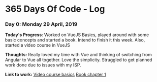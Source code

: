 # 365 Days Of Code - Log

### Day 0: Monday 29 April, 2019


**Today's Progress**: Worked on VueJS Basics, played around with some basic concepts and started a book. Intend to finish it this week.
                      Also, started a video course in VueJS
                      
**Thoughts:** Really loved my time with Vue and thinking of switching from Angular to Vue all together. Love the simplicity. Struggled to get planned work done due to issues with my ISP.

**Link to work:** [Video course basics](https://github.com/DanCarl857/vue-adventures/commit/2fa3aeee09a92a35d092d519445f02a3257ebf27)
                  [Book chapter 1](https://github.com/DanCarl857/vue-adventures/commit/033b16f5a60e0b11ed30e99aa38eb1b4c6d0636e)
